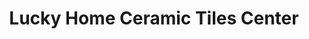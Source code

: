 ---
title: "Lucky Home Ceramic Tiles Center"
url: /silang/lucky-home-ceramic-tiles-center/
shop: trade
---